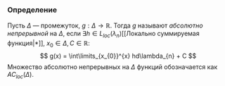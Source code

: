 ### Определение
Пусть $\Delta$ — промежуток, $g : \Delta \to \mathbb{R}$.
Тогда $g$ называют *абсолютно непрерывной* на $\Delta$, если $\exists h \in L_{loc}(\lambda_{n})$[[Локально суммируемая функция|*]], $x_{0} \in \Delta, C \in \mathbb{R}:$
$$
g(x) = \int\limits_{x_{0}}^{x} hd\lambda_{n} + C
$$
Множество абсолютно непрерывных на $\Delta$ функций обозначается как $AC_{loc}(\Delta)$.